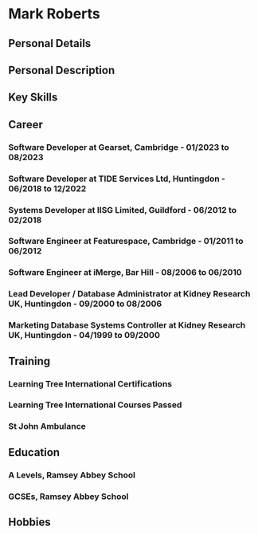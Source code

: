 # Mark Roberts

## Personal Details

## Personal Description

## Key Skills

## Career

### Software Developer at Gearset, Cambridge - 01/2023 to 08/2023

### Software Developer at TIDE Services Ltd, Huntingdon - 06/2018 to 12/2022

### Systems Developer at IISG Limited, Guildford - 06/2012 to 02/2018

### Software Engineer at Featurespace, Cambridge - 01/2011 to 06/2012

### Software Engineer at iMerge, Bar Hill - 08/2006 to 06/2010

### Lead Developer / Database Administrator at Kidney Research UK, Huntingdon - 09/2000 to 08/2006

### Marketing Database Systems Controller at Kidney Research UK, Huntingdon - 04/1999 to 09/2000

## Training

### Learning Tree International Certifications

### Learning Tree International Courses Passed

### St John Ambulance

## Education

### A Levels, Ramsey Abbey School

### GCSEs, Ramsey Abbey School

## Hobbies